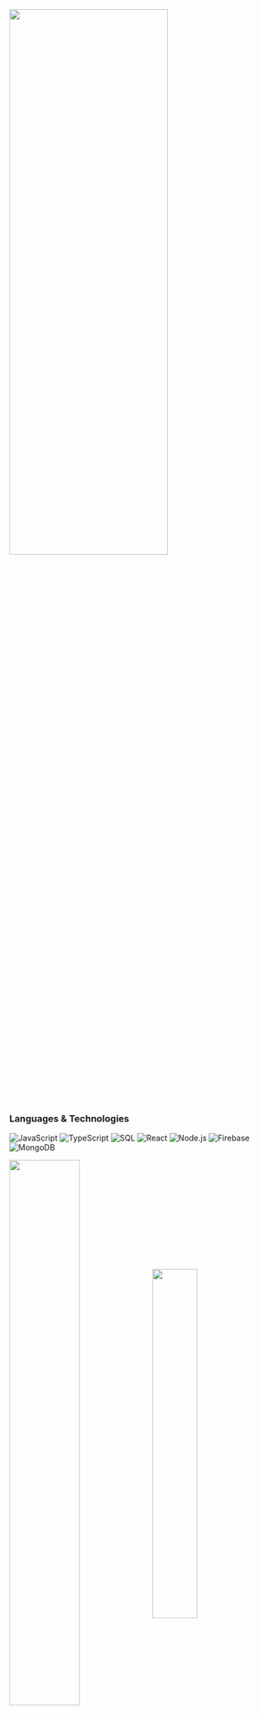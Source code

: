 <img src="https://user-images.githubusercontent.com/43575081/189440221-3c6c1f78-4ad2-4705-9711-3c8fa37c9e34.png" height=50% width=75% />


### Languages & Technologies
![JavaScript](https://img.shields.io/badge/-JavaScript-000?&logo=JavaScript)
![TypeScript](https://img.shields.io/badge/-TypeScript-000?&logo=TypeScript)
![SQL](https://img.shields.io/badge/-SQL-000?&logo=MySQL)
![React](https://img.shields.io/badge/-React-000?&logo=React)
![Node.js](https://img.shields.io/badge/-Node.js-000?&logo=node.js)
![Firebase](https://img.shields.io/badge/-Firebase-000?&logo=Firebase)
![MongoDB](https://img.shields.io/badge/-MongoDB-000?&logo=MongoDB)

<img align="center" src="https://github-readme-stats.vercel.app/api?username=jordanadair" height=50% width=50% /> 
<img align="center" src="https://github-readme-stats.vercel.app/api/top-langs/?username=jordanadair&layout=compact" height=40% width=40% /> 

